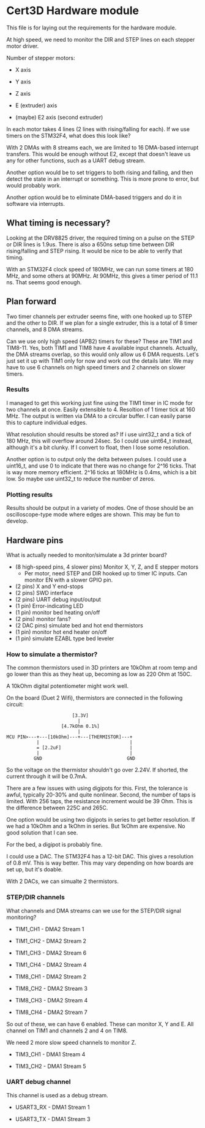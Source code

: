 # Cert3D Hardware module

This file is for laying out the requirements for the hardware module.

At high speed, we need to monitor the DIR and STEP lines on each stepper motor driver.

Number of stepper motors:

* X axis

* Y axis

* Z axis

* E (extruder) axis

* (maybe) E2 axis (second extruder)

In each motor takes 4 lines (2 lines with rising/falling for each).  If we use timers on the STM32F4, what does this look like?

With 2 DMAs with 8 streams each, we are limited to 16 DMA-based interrupt transfers.  This would be enough without E2, except that doesn't leave us any for other functions, such as a UART debug stream.

Another option would be to set triggers to both rising and falling, and then detect the state in an interrupt or something.  This is more prone to error, but would probably work.

Another option would be to eliminate DMA-based triggers and do it in software via interrupts.

## What timing is necessary?

Looking at the DRV8825 driver, the required timing on a pulse on the STEP or DIR lines is 1.9us.  There is also a 650ns setup time between DIR rising/falling and STEP rising.  It would be nice to be able to verify that timing.

With an STM32F4 clock speed of 180MHz, we can run some timers at 180 MHz, and some others at 90MHz.  At 90MHz, this gives a timer period of 11.1 ns.  That seems good enough.

## Plan forward

Two timer channels per extruder seems fine, with one hooked up to STEP and the other to DIR.  If we plan for a single extruder, this is a total of 8 timer channels, and 8 DMA streams.

Can we use only high speed (APB2) timers for these?  These are TIM1 and TIM8-11.  Yes, both TIM1 and TIM8 have 4 available input channels.  Actually, the DMA streams overlap, so this would only allow us 6 DMA requests.  Let's just set it up with TIM1 only for now and work out the details later.  We may have to use 6 channels on high speed timers and 2 channels on slower timers.

### Results

I managed to get this working just fine using the TIM1 timer in IC mode for two channels at once.  Easily extensible to 4.  Resoltion of 1 timer tick at 160 MHz.  The output is written via DMA to a circular buffer.  I can easily parse this to capture individual edges.

What resolution should results be stored as?  If i use uint32_t and a tick of 180 MHz, this will overflow around 24sec.  So I could use uint64_t instead, although it's a bit clunky.  If I convert to float, then I lose some resolution.

Another option is to output only the delta between pulses.  I could use a uint16_t, and use 0 to indicate that there was no change for 2^16 ticks.  That is way more memory efficient.  2^16 ticks at 180MHz is 0.4ms, which is a bit low.  So maybe use uint32_t to reduce the number of zeros.

### Plotting results

Results should be output in a variety of modes.  One of those should be an oscilloscope-type mode where edges are shown.  This may be fun to develop.

## Hardware pins

What is actually needed to monitor/simulate a 3d printer board?

* (8 high-speed pins, 4 slower pins) Monitor X, Y, Z, and E stepper motors
  * Per motor, need STEP and DIR hooked up to timer IC inputs.  Can monitor EN with a slower GPIO pin.
* (2 pins) X and Y end-stops
* (2 pins) SWD interface
* (2 pins) UART debug input/output
* (1 pin) Error-indicating LED
* (1 pin) monitor bed heating on/off
* (2 pins) monitor fans?
* (2 DAC pins) simulate bed and hot end thermistors
* (1 pin) monitor hot end heater on/off
* (1 pin) simulate EZABL type bed leveler

### How to simulate a thermistor?

The common thermistors used in 3D printers are 10kOhm at room temp and go lower than this as they heat up, becoming as low as 220 Ohm at 150C.

A 10kOhm digital potentiometer might work well.

On the board (Duet 2 Wifi), thermistors are connected in the following circuit:
```
                        [3.3V]
                          |
                    [4.7kOhm 0.1%]
                          | 
MCU PIN>---+---[10kOhm]---+---[THERMISTOR]---+
           |                                 |
           = [2.2uF]                         |
           |                                 |
          GND                               GND
```

So the voltage on the thermistor shouldn't go over 2.24V.  If shorted, the current through it will be 0.7mA.

There are a few issues with using digipots for this.  First, the tolerance is awful, typically 20-30% and quite nonlinear.  Second, the number of taps is limited.  With 256 taps, the resistance increment would be 39 Ohm.  This is the difference between 225C and 265C.

One option would be using two digipots in series to get better resolution.  If we had a 10kOhm and a 1kOhm in series.  But 1kOhm are expensive.  No good solution that I can see.

For the bed, a digipot is probably fine.

I could use a DAC.  The STM32F4 has a 12-bit DAC.  This gives a resolution of 0.8 mV.  This is way better.  This may vary depending on how boards are set up, but it's doable.

With 2 DACs, we can simualte 2 thermistors.

### STEP/DIR channels

What channels and DMA streams can we use for the STEP/DIR signal monitoring?

* TIM1_CH1 - DMA2 Stream 1

* TIM1_CH2 - DMA2 Stream 2

* TIM1_CH3 - DMA2 Stream 6

* TIM1_CH4 - DMA2 Stream 4

* TIM8_CH1 - DMA2 Stream 2

* TIM8_CH2 - DMA2 Stream 3

* TIM8_CH3 - DMA2 Stream 4

* TIM8_CH4 - DMA2 Stream 7

So out of these, we can have 6 enabled.  These can monitor X, Y and E.  All channel on TIM1 and channels 2 and 4 on TIM8.

We need 2 more slow speed channels to monitor Z.

* TIM3_CH1 - DMA1 Stream 4

* TIM3_CH2 - DMA1 Stream 5

### UART debug channel

This channel is used as a debug stream.

* USART3_RX - DMA1 Stream 1

* USART3_TX - DMA1 Stream 3

